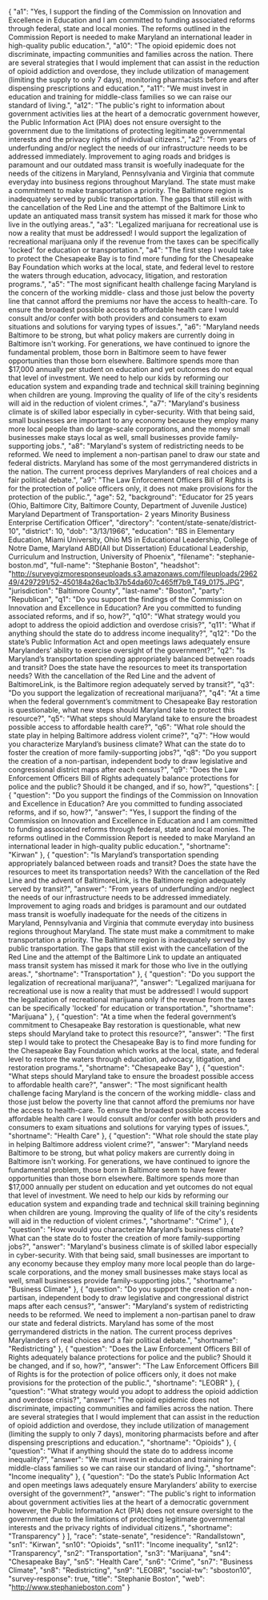 {
  "a1": "Yes, I support the finding of the Commission on Innovation and Excellence in Education and I am committed to funding associated reforms through federal, state and local monies. The reforms outlined in the Commission Report is needed to make Maryland an international leader in high-quality public education.",
  "a10": "The opioid epidemic does not discriminate, impacting communities and families across the nation. There are several strategies that I would implement that can assist in the reduction of opioid addiction and overdose, they include utilization of management (limiting the supply to only 7 days), monitoring pharmacists before and after dispensing prescriptions and education.",
  "a11": "We must invest in education and training for middle-class families so we can raise our standard of living.",
  "a12": "The public's right to information about government activities lies at the heart of a democratic government however, the Public Information Act (PIA) does not ensure oversight to the government  due to the limitations of protecting legitimate governmental interests and the privacy rights of individual citizens.",
  "a2": "From years of underfunding and/or neglect the needs of our infrastructure needs to be addressed immediately.  Improvement to aging roads and bridges is paramount and our outdated mass transit is woefully inadequate for the needs of the citizens in Maryland, Pennsylvania and Virginia that commute everyday  into business regions throughout Maryland.  The state must  make a commitment to make transportation a priority.  The Baltimore region is inadequately served by public transportation. The gaps that still exist with the cancellation of the Red Line and the attempt of the Baltimore Link to update an antiquated mass transit system has missed it mark for those who live in the outlying areas.",
  "a3": "Legalized marijuana for recreational use is now a reality that must be addressed! I would support the legalization of recreational marijuana only if the revenue from the taxes can be specifically 'locked' for education or transportation.",
  "a4": "The first step I would take to protect the Chesapeake Bay is to find more funding for the Chesapeake Bay Foundation which works at the local, state, and federal level to restore the waters through education, advocacy, litigation, and restoration programs.",
  "a5": "The most significant health challenge facing Maryland  is the concern of the working middle- class and those just below the poverty line that cannot afford the premiums nor have the access to health-care.  To ensure the broadest possible access to affordable health care I would  consult and/or confer with both providers and consumers to exam situations and solutions for varying types of issues.",
  "a6": "Maryland needs Baltimore to be strong, but what policy makers are currently doing in Baltimore isn't working. For generations, we have continued to ignore the fundamental problem, those born in Baltimore seem to have fewer opportunities than those born elsewhere. Baltimore spends more than $17,000 annually per student on education and yet outcomes do not equal that level of investment. We need to help our kids by reforming our education system and expanding trade and technical skill training beginning when children are young.  Improving the quality of life of the city's residents will aid in the reduction of violent crimes.",
  "a7": "Maryland's business climate is of skilled labor especially in cyber-security.  With that being said, small businesses are important to any economy because they employ many more local people than do large-scale corporations, and the money small businesses make stays local as well, small businesses provide family-supporting jobs.",
  "a8": "Maryland's system of redistricting needs to be reformed. We need to implement a non-partisan panel to draw our state and federal districts. Maryland has some of the most gerrymandered districts in the nation. The current process deprives Marylanders of real choices and a fair political debate.",
  "a9": "The Law Enforcement Officers Bill of Rights is for the protection of police officers only, it does not make provisions for the protection of the public.",
  "age": 52,
  "background": "Educator for 25 years (Ohio, Baltimore City, Baltimore County, Department of Juvenile Justice) Maryland Department of Transportation- 2 years Minority Business Enterprise Certification Officer",
  "directory": "content/state-senate/district-10",
  "district": 10,
  "dob": "3/13/1966",
  "education": "BS in Elementary Education, Miami University, Ohio MS in Educational Leadership, College of Notre Dame, Maryland ABD(All but Dissertation) Educational Leadership, Curriculum and Instruction, University of Phoenix",
  "filename": "stephanie-boston.md",
  "full-name": "Stephanie Boston",
  "headshot": "http://surveygizmoresponseuploads.s3.amazonaws.com/fileuploads/296249/4297291/52-450184a26ac1b37b54da607c465ff7b9_T49_0175.JPG",
  "jurisdiction": "Baltimore County",
  "last-name": "Boston",
  "party": "Republican",
  "q1": "Do you support the findings of the Commission on Innovation and Excellence in Education? Are you committed to funding associated reforms, and if so, how?",
  "q10": "What strategy would you adopt to address the opioid addiction and overdose crisis?",
  "q11": "What if anything should the state do to address income inequality?",
  "q12": "Do the state’s Public Information Act and open meetings laws adequately ensure Marylanders’ ability to exercise oversight of the government?",
  "q2": "Is Maryland’s transportation spending appropriately balanced between roads and transit? Does the state have the resources to meet its transportation needs? With the cancellation of the Red Line and the advent of BaltimoreLink, is the Baltimore region adequately served by transit?",
  "q3": "Do you support the legalization of recreational marijuana?",
  "q4": "At a time when the federal government’s commitment to Chesapeake Bay restoration is questionable, what new steps should Maryland take to protect this resource?",
  "q5": "What steps should Maryland take to ensure the broadest possible access to affordable health care?",
  "q6": "What role should the state play in helping Baltimore address violent crime?",
  "q7": "How would you characterize Maryland’s business climate? What can the state do to foster the creation of more family-supporting jobs?",
  "q8": "Do you support the creation of a non-partisan, independent body to draw legislative and congressional district maps after each census?",
  "q9": "Does the Law Enforcement Officers Bill of Rights adequately balance protections for police and the public? Should it be changed, and if so, how?",
  "questions": [
    {
      "question": "Do you support the findings of the Commission on Innovation and Excellence in Education? Are you committed to funding associated reforms, and if so, how?",
      "answer": "Yes, I support the finding of the Commission on Innovation and Excellence in Education and I am committed to funding associated reforms through federal, state and local monies. The reforms outlined in the Commission Report is needed to make Maryland an international leader in high-quality public education.",
      "shortname": "Kirwan"
    },
    {
      "question": "Is Maryland’s transportation spending appropriately balanced between roads and transit? Does the state have the resources to meet its transportation needs? With the cancellation of the Red Line and the advent of BaltimoreLink, is the Baltimore region adequately served by transit?",
      "answer": "From years of underfunding and/or neglect the needs of our infrastructure needs to be addressed immediately.  Improvement to aging roads and bridges is paramount and our outdated mass transit is woefully inadequate for the needs of the citizens in Maryland, Pennsylvania and Virginia that commute everyday  into business regions throughout Maryland.  The state must  make a commitment to make transportation a priority.  The Baltimore region is inadequately served by public transportation. The gaps that still exist with the cancellation of the Red Line and the attempt of the Baltimore Link to update an antiquated mass transit system has missed it mark for those who live in the outlying areas.",
      "shortname": "Transportation"
    },
    {
      "question": "Do you support the legalization of recreational marijuana?",
      "answer": "Legalized marijuana for recreational use is now a reality that must be addressed! I would support the legalization of recreational marijuana only if the revenue from the taxes can be specifically 'locked' for education or transportation.",
      "shortname": "Marijuana"
    },
    {
      "question": "At a time when the federal government’s commitment to Chesapeake Bay restoration is questionable, what new steps should Maryland take to protect this resource?",
      "answer": "The first step I would take to protect the Chesapeake Bay is to find more funding for the Chesapeake Bay Foundation which works at the local, state, and federal level to restore the waters through education, advocacy, litigation, and restoration programs.",
      "shortname": "Chesapeake Bay"
    },
    {
      "question": "What steps should Maryland take to ensure the broadest possible access to affordable health care?",
      "answer": "The most significant health challenge facing Maryland  is the concern of the working middle- class and those just below the poverty line that cannot afford the premiums nor have the access to health-care.  To ensure the broadest possible access to affordable health care I would  consult and/or confer with both providers and consumers to exam situations and solutions for varying types of issues.",
      "shortname": "Health Care"
    },
    {
      "question": "What role should the state play in helping Baltimore address violent crime?",
      "answer": "Maryland needs Baltimore to be strong, but what policy makers are currently doing in Baltimore isn't working. For generations, we have continued to ignore the fundamental problem, those born in Baltimore seem to have fewer opportunities than those born elsewhere. Baltimore spends more than $17,000 annually per student on education and yet outcomes do not equal that level of investment. We need to help our kids by reforming our education system and expanding trade and technical skill training beginning when children are young.  Improving the quality of life of the city's residents will aid in the reduction of violent crimes.",
      "shortname": "Crime"
    },
    {
      "question": "How would you characterize Maryland’s business climate? What can the state do to foster the creation of more family-supporting jobs?",
      "answer": "Maryland's business climate is of skilled labor especially in cyber-security.  With that being said, small businesses are important to any economy because they employ many more local people than do large-scale corporations, and the money small businesses make stays local as well, small businesses provide family-supporting jobs.",
      "shortname": "Business Climate"
    },
    {
      "question": "Do you support the creation of a non-partisan, independent body to draw legislative and congressional district maps after each census?",
      "answer": "Maryland's system of redistricting needs to be reformed. We need to implement a non-partisan panel to draw our state and federal districts. Maryland has some of the most gerrymandered districts in the nation. The current process deprives Marylanders of real choices and a fair political debate.",
      "shortname": "Redistricting"
    },
    {
      "question": "Does the Law Enforcement Officers Bill of Rights adequately balance protections for police and the public? Should it be changed, and if so, how?",
      "answer": "The Law Enforcement Officers Bill of Rights is for the protection of police officers only, it does not make provisions for the protection of the public.",
      "shortname": "LEOBR"
    },
    {
      "question": "What strategy would you adopt to address the opioid addiction and overdose crisis?",
      "answer": "The opioid epidemic does not discriminate, impacting communities and families across the nation. There are several strategies that I would implement that can assist in the reduction of opioid addiction and overdose, they include utilization of management (limiting the supply to only 7 days), monitoring pharmacists before and after dispensing prescriptions and education.",
      "shortname": "Opioids"
    },
    {
      "question": "What if anything should the state do to address income inequality?",
      "answer": "We must invest in education and training for middle-class families so we can raise our standard of living.",
      "shortname": "Income inequality"
    },
    {
      "question": "Do the state’s Public Information Act and open meetings laws adequately ensure Marylanders’ ability to exercise oversight of the government?",
      "answer": "The public's right to information about government activities lies at the heart of a democratic government however, the Public Information Act (PIA) does not ensure oversight to the government  due to the limitations of protecting legitimate governmental interests and the privacy rights of individual citizens.",
      "shortname": "Transparency"
    }
  ],
  "race": "state-senate",
  "residence": "Randallstown",
  "sn1": "Kirwan",
  "sn10": "Opioids",
  "sn11": "Income inequality",
  "sn12": "Transparency",
  "sn2": "Transportation",
  "sn3": "Marijuana",
  "sn4": "Chesapeake Bay",
  "sn5": "Health Care",
  "sn6": "Crime",
  "sn7": "Business Climate",
  "sn8": "Redistricting",
  "sn9": "LEOBR",
  "social-tw": "sboston10",
  "survey-response": true,
  "title": "Stephanie Boston",
  "web": "http://www.stephanieboston.com"
}
